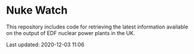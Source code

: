 # Nuke Watch

This repository includes code for retrieving the latest information available on the output of EDF nuclear power plants in the UK.

Last updated: 2020-12-03 11:06